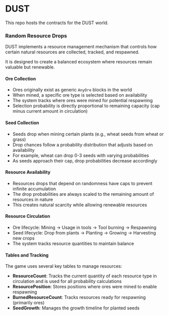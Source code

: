 # DUST

This repo hosts the contracts for the DUST world.

### Random Resource Drops

DUST implements a resource management mechanism that controls how certain natural resources are collected, tracked, and respawned.

It is designed to create a balanced ecosystem where resources remain valuable but renewable.

#### Ore Collection
- Ores originally exist as generic `AnyOre` blocks in the world
- When mined, a specific ore type is selected based on availability
- The system tracks where ores were mined for potential respawning
- Selection probability is directly proportional to remaining capacity (cap minus current amount in circulation)

#### Seed Collection
- Seeds drop when mining certain plants (e.g., wheat seeds from wheat or grass)
- Drop chances follow a probability distribution that adjusts based on availability
- For example, wheat can drop 0-3 seeds with varying probabilities
- As seeds approach their cap, drop probabilities decrease accordingly

#### Resource Availability
- Resources drops that depend on randomness have caps to prevent infinite accumulation
- The drop probabilities are always scaled to the remaining amount of resources in nature
- This creates natural scarcity while allowing renewable resources

#### Resource Circulation
- Ore lifecycle: Mining → Usage in tools → Tool burning → Respawning
- Seed lifecycle: Drop from plants → Planting → Growing → Harvesting new crops
- The system tracks resource quantities to maintain balance

#### Tables and Tracking

The game uses several key tables to manage resources:

- **ResourceCount**: Tracks the current quantity of each resource type in circulation and is used for all probability calculations
- **ResourcePosition**: Stores positions where ores were mined to enable respawning
- **BurnedResourceCount**: Tracks resources ready for respawning (primarily ores)
- **SeedGrowth**: Manages the growth timeline for planted seeds

